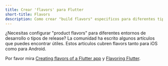 ```yaml
---
title: Crear 'flavors' para Flutter
short-title: Flavors
description: Como crear "build flavors" especificos para diferentes tipos de entornos de desarrollo.
---
```


¿Necesitas configurar "product flavors" para diferentes entornos 
de desarrollo o tipos de release?
La comunidad ha escrito algunos artículos que puedes encontrar útiles.
Estos articulos cubren flavors tanto para iOS como para Android.

Por favor mira
[Creating flavors of a Flutter app](https://cogitas.net/creating-flavors-of-a-flutter-app/)
y
[Flavoring Flutter]({{site.medium}}/@salvatoregiordanoo/flavoring-flutter-392aaa875f36).
